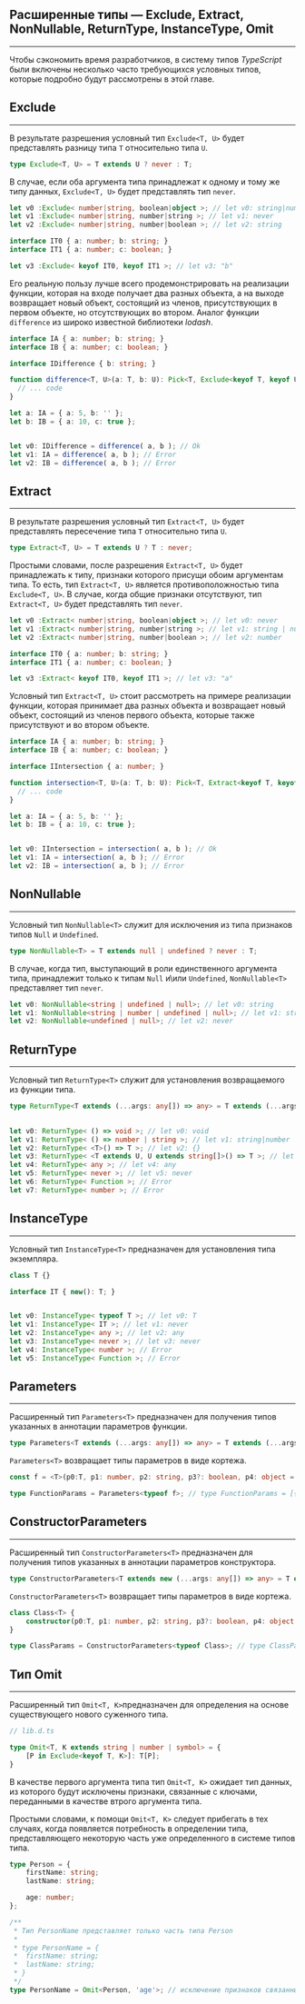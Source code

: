## Расширенные типы — Exclude, Extract, NonNullable, ReturnType, InstanceType, Omit
________________

Чтобы сэкономить время разработчиков, в систему типов *TypeScript* были включены несколько часто требующихся условных типов, которые подробно будут рассмотрены в этой главе.


## Exclude
________________

В результате разрешения условный тип `Exclude<T, U>` будет представлять разницу типа `T` относительно типа `U`. 

~~~~~typescript
type Exclude<T, U> = T extends U ? never : T;
~~~~~

В случае, если оба аргумента типа принадлежат к одному и тому же типу данных, `Exclude<T, U>` будет представлять тип `never`.

~~~~~typescript
let v0 :Exclude< number|string, boolean|object >; // let v0: string|number
let v1 :Exclude< number|string, number|string >; // let v1: never
let v2 :Exclude< number|string, number|boolean >; // let v2: string

interface IT0 { a: number; b: string; }
interface IT1 { a: number; c: boolean; }

let v3 :Exclude< keyof IT0, keyof IT1 >; // let v3: "b"
~~~~~

Его реальную пользу лучше всего продемонстрировать на реализации функции, которая на входе получает два разных объекта, а на выходе возвращает новый объект, состоящий из членов, присутствующих в первом объекте, но отсутствующих во втором. Аналог функции `difference` из широко известной библиотеки *lodash*.

~~~~~typescript
interface IA { a: number; b: string; }
interface IB { a: number; c: boolean; }

interface IDifference { b: string; }

function difference<T, U>(a: T, b: U): Pick<T, Exclude<keyof T, keyof U>> {
  // ... code
}

let a: IA = { a: 5, b: '' };
let b: IB = { a: 10, c: true };


let v0: IDifference = difference( a, b ); // Ok
let v1: IA = difference( a, b ); // Error
let v2: IB = difference( a, b ); // Error
~~~~~


## Extract
________________


В результате разрешения условный тип `Extract<T, U>` будет представлять пересечение типа `T` относительно типа `U`.

~~~~~typescript
type Extract<T, U> = T extends U ? T : never;
~~~~~

Простыми словами, после разрешения `Extract<T, U>` будет принадлежать к типу, признаки которого присущи обоим аргументам типа. То есть, тип `Extract<T, U>` является противоположностью типа `Exclude<T, U>`. В случае, когда общие признаки отсутствуют, тип `Extract<T, U>` будет представлять тип `never`.

~~~~~typescript
let v0 :Extract< number|string, boolean|object >; // let v0: never
let v1 :Extract< number|string, number|string >; // let v1: string | number
let v2 :Extract< number|string, number|boolean >; // let v2: number

interface IT0 { a: number; b: string; }
interface IT1 { a: number; c: boolean; }

let v3 :Extract< keyof IT0, keyof IT1 >; // let v3: "a"
~~~~~

Условный тип `Extract<T, U>` стоит рассмотреть на примере реализации функции, которая принимает два разных объекта и возвращает новый объект, состоящий из членов первого объекта, которые также присутствуют и во втором объекте.

~~~~~typescript
interface IA { a: number; b: string; }
interface IB { a: number; c: boolean; }

interface IIntersection { a: number; }

function intersection<T, U>(a: T, b: U): Pick<T, Extract<keyof T, keyof U>> {
  // ... code
}

let a: IA = { a: 5, b: '' };
let b: IB = { a: 10, c: true };


let v0: IIntersection = intersection( a, b ); // Ok
let v1: IA = intersection( a, b ); // Error
let v2: IB = intersection( a, b ); // Error
~~~~~


## NonNullable
________________


Условный тип `NonNullable<T>` служит для исключения из типа признаков типов `Null` и `Undefined`.

~~~~~typescript
type NonNullable<T> = T extends null | undefined ? never : T;
~~~~~

В случае, когда тип, выступающий в роли единственного аргумента типа, принадлежит только к типам `Null` и\или `Undefined`, `NonNullable<T>` представляет тип `never`.

~~~~~typescript
let v0: NonNullable<string | undefined | null>; // let v0: string
let v1: NonNullable<string | number | undefined | null>; // let v1: string|number
let v2: NonNullable<undefined | null>; // let v2: never
~~~~~

## ReturnType
________________

Условный тип `ReturnType<T>` служит для установления возвращаемого из функции типа.

~~~~~typescript
type ReturnType<T extends (...args: any[]) => any> = T extends (...args: any[]) => infer R ? R : any;
	

let v0: ReturnType< () => void >; // let v0: void
let v1: ReturnType< () => number | string >; // let v1: string|number
let v2: ReturnType< <T>() => T >; // let v2: {}
let v3: ReturnType< <T extends U, U extends string[]>() => T >; // let v3: string[]
let v4: ReturnType< any >; // let v4: any
let v5: ReturnType< never >; // let v5: never
let v6: ReturnType< Function >; // Error
let v7: ReturnType< number >; // Error
~~~~~

## InstanceType
________________

Условный тип `InstanceType<T>` предназначен для установления типа экземпляра.

~~~~~typescript
class T {}

interface IT { new(): T; }


let v0: InstanceType< typeof T >; // let v0: T
let v1: InstanceType< IT >; // let v1: never
let v2: InstanceType< any >; // let v2: any
let v3: InstanceType< never >; // let v3: never
let v4: InstanceType< number >; // Error
let v5: InstanceType< Function >; // Error
~~~~~

## Parameters
________________

Расширенный тип `Parameters<T>` предназначен для получения типов указанных в аннотации параметров функции.

`````typescript
type Parameters<T extends (...args: any[]) => any> = T extends (...args: infer P) => any ? P : never;
`````

`Parameters<T>` возвращает типы параметров в виде кортежа.

`````typescript
const f = <T>(p0:T, p1: number, p2: string, p3?: boolean, p4: object = {}) => ({}); 

type FunctionParams = Parameters<typeof f>; // type FunctionParams = [{}, number, string, boolean?, object?]
`````


## ConstructorParameters
________________


Расширенный тип `ConstructorParameters<T>` предназначен для получения типов указанных в аннотации параметров конструктора.

`````typescript
type ConstructorParameters<T extends new (...args: any[]) => any> = T extends new (...args: infer P) => any ? P : never;
`````

`ConstructorParameters<T>` возвращает типы параметров в виде кортежа.

`````typescript
class Class<T> {
    constructor(p0:T, p1: number, p2: string, p3?: boolean, p4: object = {}){}
}

type ClassParams = ConstructorParameters<typeof Class>; // type ClassParams = [{}, number, string, boolean?, object?]
`````

## Тип Omit
________________

Расширенный тип `Omit<T, K>`предназначен для определения на основе существующего нового суженного типа.

`````typescript
// lib.d.ts

type Omit<T, K extends string | number | symbol> = { 
    [P in Exclude<keyof T, K>]: T[P];
}
`````

В качестве первого аргумента типа тип `Omit<T, K>` ожидает тип данных, из которого будут исключены признаки, связанные с ключами, переданными в качестве втрого аргумента типа.

Простыми словами, к помощи `Omit<T, K>` следует прибегать в тех случаях, когда появляется потребность в определении типа, представляющего некоторую часть уже определенного в системе типов типа.

`````typescript
type Person = {
    firstName: string;
    lastName: string;

    age: number;
};

/**
 * Тип PersonName представляет только часть типа Person
 * 
 * type PersonName = {
 *  firstName: string;
 *  lastName: string;
 * }
 */
type PersonName = Omit<Person, 'age'>; // исключение признаков связанных с полем age из типа Person

`````
